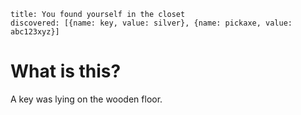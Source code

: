 ```
title: You found yourself in the closet
discovered: [{name: key, value: silver}, {name: pickaxe, value: abc123xyz}]
```

# What is this?

A key was lying on the wooden floor.
